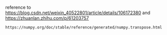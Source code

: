 reference to https://blog.csdn.net/weixin_40522801/article/details/106172380
	and https://zhuanlan.zhihu.com/p/61203757

	https://numpy.org/doc/stable/reference/generated/numpy.transpose.html
